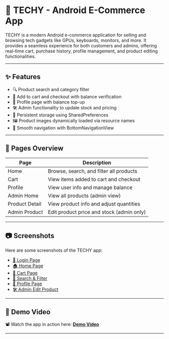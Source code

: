 # 📱 TECHY - Android E-Commerce App

TECHY is a modern Android e-commerce application for selling and browsing tech gadgets like GPUs, keyboards, monitors, and more. It provides a seamless experience for both customers and admins, offering real-time cart, purchase history, profile management, and product editing functionalities.

---

## ✨ Features

- 🔍 Product search and category filter
- 🛒 Add to cart and checkout with balance verification
- 👤 Profile page with balance top-up
- 🛠 Admin functionality to update stock and pricing
- 📂 Persistent storage using SharedPreferences
- 🖼️ Product images dynamically loaded via resource names
- 🔄 Smooth navigation with BottomNavigationView

---

## 📄 Pages Overview

| Page             | Description                                |
|------------------|--------------------------------------------|
| Home             | Browse, search, and filter all products    |
| Cart             | View items added to cart and checkout      |
| Profile          | View user info and manage balance          |
| Admin Home       | View all products (admin view)             |
| Product Detail   | View product info and adjust quantities    |
| Admin Product    | Edit product price and stock (admin only)  |

---

## 📷 Screenshots

Here are some screenshots of the TECHY app:

- [🚦 Login Page]([screenshots/home.png](https://github.com/abdar7eem/TECHY_MobileApp/blob/master/screenshots/home%20.png))
- [🏠 Home Page](screenshots/home.png)
- [🛒 Cart Page](screenshots/cart.png)
- [🔎 Search & Filter](screenshots/search_filter.png)
- [👤 Profile Page](screenshots/profile.png)
- [🛠 Admin Edit Product](screenshots/admin_edit.png)


---

## 🎥 Demo Video

📽️ Watch the app in action here: **[Demo Video](#)**  

---


